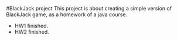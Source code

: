#BlackJack project
This project is about creating a simple version of BlackJack game, as a homework of a java course.

- HW1 finished.
- HW2 finished.
